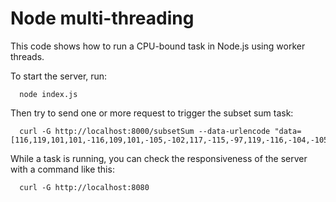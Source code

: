 # Node multi-threading

This code shows how to run a CPU-bound task in Node.js using worker threads.

To start the server, run:

```shell
  node index.js
```

Then try to send one or more request to trigger the subset sum task:

```shell script
  curl -G http://localhost:8000/subsetSum --data-urlencode "data=[116,119,101,101,-116,109,101,-105,-102,117,-115,-97,119,-116,-104,-105,115,116,119,101,101,-116,109,101,-105,-102]"
```

While a task is running, you can check the responsiveness of the server with a command like this:

```shell
  curl -G http://localhost:8080
```
